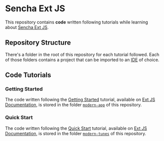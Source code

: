 # Sencha Ext JS

This repository contains **code** written following tutorials while learning about [Sencha Ext JS](https://www.sencha.com/).

## Repository Structure

There's a folder in the root of this repository for each tutorial followed. Each of those folders contains a project that can be imported to an [IDE](https://en.wikipedia.org/wiki/Integrated_development_environment) of choice.

## Code Tutorials

### Getting Started

The code written following the [Getting Started](https://docs.sencha.com/extjs/7.1.0/guides/getting_started/getting_started_with_npm.html) tutorial, available on [Ext JS Documentation](https://docs.sencha.com/extjs/latest/index.html), is stored in the folder [`modern-app`](./modern-app) of this repository.

### Quick Start

The code written following the [Quick Start](https://docs.sencha.com/extjs/7.3.0/guides/tutorials/quick_start/What_You_Will_Be_Coding.html) tutorial, available on [Ext JS Documentation](https://docs.sencha.com/extjs/latest/index.html), is stored in the folder [`modern-tunes`](./modern-tunes) of this repository.
